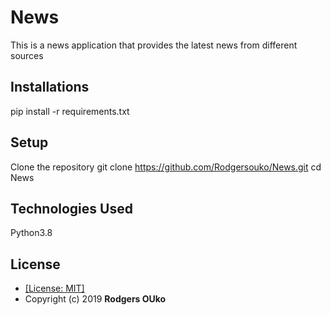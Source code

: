 # News
This is a news  application that provides the latest news from different sources



## Installations
pip install -r requirements.txt


## Setup
Clone the repository
git clone https://github.com/Rodgersouko/News.git
cd News


## Technologies Used
Python3.8


## License
* [[License: MIT]](LICENCE.md)
* Copyright (c) 2019 **Rodgers OUko**
